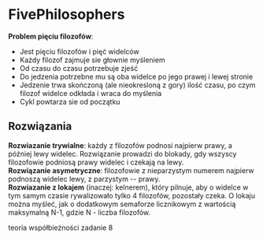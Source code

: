 # FivePhilosophers

**Problem pięciu filozofów**:  
 - Jest pięciu filozofów i pięć widelców
 - Każdy filozof zajmuje sie głownie myśleniem
 - Od czasu do czasu potrzebuje zjeść
 - Do jedzenia potrzebne mu są oba widelce po jego prawej i lewej stronie
 - Jedzenie trwa skończoną (ale nieokresloną z gory) ilość czasu, po czym   
   filozof widelce odkłada i wraca do myślenia
 - Cykl powtarza sie od początku

## Rozwiązania  

**Rozwiazanie trywialne**: każdy z filozofów podnosi najpierw prawy, a później lewy widelec.
Rozwiązanie prowadzi do blokady, gdy wszyscy filozofowie podniosą prawy widelec i czekają na lewy.  
**Rozwiązanie asymetryczne**: filozofowie z nieparzystym numerem najpierw podnoszą widelec lewy, z parzystym -- prawy.  
**Rozwiazanie z lokajem** (inaczej: kelnerem), który pilnuje, aby o widelce w tym samym czasie rywalizowało tylko 4 filozofów, pozostały czeka. O lokaju można myśleć, jak o dodatkowym semaforze licznikowym z wartością maksymalną N-1, gdzie N - liczba filozofów.

teoria współbieżności zadanie 8
